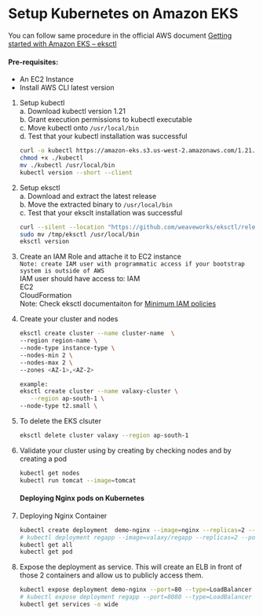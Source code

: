 # Setup Kubernetes on Amazon EKS

You can follow same procedure in the official  AWS document [Getting started with Amazon EKS – eksctl](https://docs.aws.amazon.com/eks/latest/userguide/getting-started-eksctl.html)   

#### Pre-requisites: 
  - An EC2 Instance
  - Install AWS CLI latest version 

1. Setup kubectl   
   a. Download kubectl version 1.21  
   b. Grant execution permissions to kubectl executable   
   c. Move kubectl onto `/usr/local/bin`   
   d. Test that your kubectl installation was successful    

   ```sh 
   curl -o kubectl https://amazon-eks.s3.us-west-2.amazonaws.com/1.21.2/2021-07-05/bin/linux/amd64/kubectl
   chmod +x ./kubectl
   mv ./kubectl /usr/local/bin 
   kubectl version --short --client
   ```
2. Setup eksctl   
   a. Download and extract the latest release   
   b. Move the extracted binary to `/usr/local/bin`   
   c. Test that your eksclt installation was successful   

   ```sh
   curl --silent --location "https://github.com/weaveworks/eksctl/releases/latest/download/eksctl_$(uname -s)_amd64.tar.gz" | tar xz -C /tmp
   sudo mv /tmp/eksctl /usr/local/bin
   eksctl version
   ```
  
3. Create an IAM Role and attache it to EC2 instance    
   `Note: create IAM user with programmatic access if your bootstrap system is outside of AWS`   
   IAM user should have access to:
   IAM   
   EC2   
   CloudFormation  
   Note: Check eksctl documentaiton for [Minimum IAM policies](https://eksctl.io/usage/minimum-iam-policies/)
   
4. Create your cluster and nodes 
   ```sh
   eksctl create cluster --name cluster-name  \
   --region region-name \
   --node-type instance-type \
   --nodes-min 2 \
   --nodes-max 2 \ 
   --zones <AZ-1>,<AZ-2>
   
   example:
   eksctl create cluster --name valaxy-cluster \
      --region ap-south-1 \
   --node-type t2.small \
    ```

5. To delete the EKS clsuter 
   ```sh 
   eksctl delete cluster valaxy --region ap-south-1
   ```
   
6. Validate your cluster using by creating by checking nodes and by creating a pod 
   ```sh 
   kubectl get nodes
   kubectl run tomcat --image=tomcat 
   ```
   
   #### Deploying Nginx pods on Kubernetes
1. Deploying Nginx Container
    ```sh
    kubectl create deployment  demo-nginx --image=nginx --replicas=2 --port=80
    # kubectl deployment regapp --image=valaxy/regapp --replicas=2 --port=8080
    kubectl get all
    kubectl get pod
   ```

1. Expose the deployment as service. This will create an ELB in front of those 2 containers and allow us to publicly access them.
   ```sh
   kubectl expose deployment demo-nginx --port=80 --type=LoadBalancer
   # kubectl expose deployment regapp --port=8080 --type=LoadBalancer
   kubectl get services -o wide
   ```

